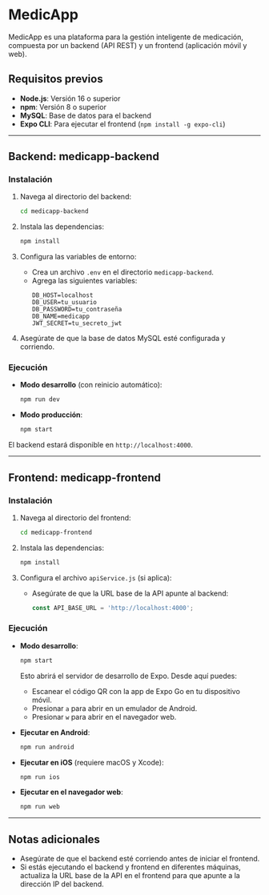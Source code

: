 # MedicApp

MedicApp es una plataforma para la gestión inteligente de medicación, compuesta por un backend (API REST) y un frontend (aplicación móvil y web).

## Requisitos previos

- **Node.js**: Versión 16 o superior
- **npm**: Versión 8 o superior
- **MySQL**: Base de datos para el backend
- **Expo CLI**: Para ejecutar el frontend (`npm install -g expo-cli`)

---

## Backend: medicapp-backend

### Instalación

1. Navega al directorio del backend:
   ```bash
   cd medicapp-backend
   ```

2. Instala las dependencias:
   ```bash
   npm install
   ```

3. Configura las variables de entorno:
   - Crea un archivo `.env` en el directorio `medicapp-backend`.
   - Agrega las siguientes variables:
     ```
     DB_HOST=localhost
     DB_USER=tu_usuario
     DB_PASSWORD=tu_contraseña
     DB_NAME=medicapp
     JWT_SECRET=tu_secreto_jwt
     ```

4. Asegúrate de que la base de datos MySQL esté configurada y corriendo.

### Ejecución

- **Modo desarrollo** (con reinicio automático):
  ```bash
  npm run dev
  ```

- **Modo producción**:
  ```bash
  npm start
  ```

El backend estará disponible en `http://localhost:4000`.

---

## Frontend: medicapp-frontend

### Instalación

1. Navega al directorio del frontend:
   ```bash
   cd medicapp-frontend
   ```

2. Instala las dependencias:
   ```bash
   npm install
   ```

3. Configura el archivo `apiService.js` (si aplica):
   - Asegúrate de que la URL base de la API apunte al backend:
     ```javascript
     const API_BASE_URL = 'http://localhost:4000';
     ```

### Ejecución

- **Modo desarrollo**:
  ```bash
  npm start
  ```
  Esto abrirá el servidor de desarrollo de Expo. Desde aquí puedes:
  - Escanear el código QR con la app de Expo Go en tu dispositivo móvil.
  - Presionar `a` para abrir en un emulador de Android.
  - Presionar `w` para abrir en el navegador web.

- **Ejecutar en Android**:
  ```bash
  npm run android
  ```

- **Ejecutar en iOS** (requiere macOS y Xcode):
  ```bash
  npm run ios
  ```

- **Ejecutar en el navegador web**:
  ```bash
  npm run web
  ```

---

## Notas adicionales

- Asegúrate de que el backend esté corriendo antes de iniciar el frontend.
- Si estás ejecutando el backend y frontend en diferentes máquinas, actualiza la URL base de la API en el frontend para que apunte a la dirección IP del backend.

